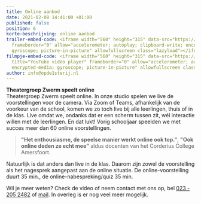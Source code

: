 ```yaml
---
title: Online aanbod
date: 2021-02-08 14:41:00 +01:00
published: false
position: 6
korte-beschrijving: online aanbod
trailer-embed-code: <iframe width="560" height="315" data-src="https://www.youtube-nocookie.com/embed/vwLyG9S7488"
  frameborder="0" allow="accelerometer; autoplay; clipboard-write; encrypted-media;
  gyroscope; picture-in-picture" allowfullscreen class="lazyload"></iframe>
filmpje-embed-code: <iframe width="560" height="315" data-src="https://www.youtube-nocookie.com/embed/s1S8I6nWelk"
  title="YouTube video player" frameborder="0" allow="accelerometer; autoplay; clipboard-write;
  encrypted-media; gyroscope; picture-in-picture" allowfullscreen class="lazyload"></iframe>
author: info@opde1sterij.nl
---
```


**Theatergroep Zwerm speelt online**  
Theatergroep Zwerm speelt online. In onze studio spelen we live de voorstellingen voor de camera. Via Zoom of Teams, afhankelijk van de voorkeur van de school, komen we zo toch live bij alle leerlingen, thuis of in de klas. Live omdat we, ondanks dat er een scherm tussen zit, wél interactie willen met de leerlingen. En dat lukt! Vorig schooljaar speelden we met succes meer dan 60 online voorstellingen.

>**"Het enthousiasme, de speelse manier werkt online ook top."**, **"Ook online deden ze echt mee"** aldus docenten van het Corderius College Amersfoort. 

Natuurlijk is dat anders dan live in de klas. Daarom zijn zowel de voorstelling als het nagesprek aangepast aan de online situatie. De online-voorstelling duurt 35 min., de online-nabespreking/quiz 35 min.

Wil je meer weten? Check de video of neem contact met ons op, bel <a href="tel:+31232052482" title="Bel Op de eerste rij">023 - 205 2482</a> of [mail](mailto:boekingen@opde1sterij.nl). In overleg is er nog veel meer mogelijk.
